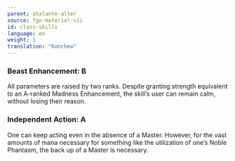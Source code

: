 ```yaml
---
parent: atalante-alter
source: fgo-material-vii
id: class-skills
language: en
weight: 1
translation: "Konchew"
---
```


### Beast Enhancement: B

All parameters are raised by two ranks.
Despite granting strength equivalent to an A-ranked Madness Enhancement, the skill’s user can remain calm, without losing their reason.

### Independent Action: A

One can keep acting even in the absence of a Master.
However, for the vast amounts of mana necessary for something like the utilization of one’s Noble Phantasm, the back up of a Master is necessary.
